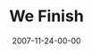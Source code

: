---
layout: message
category: message
series: "Context"
title: "We Finish"
date: 2007-11-24-00-00
message_id: 470
audio: "http://s3.amazonaws.com/crossroads-media/messages/audio/Context_03_We_Finish_11_25_07_Brian_Tome.mp3"
audio-duration: "44:42"
explicit: false
---